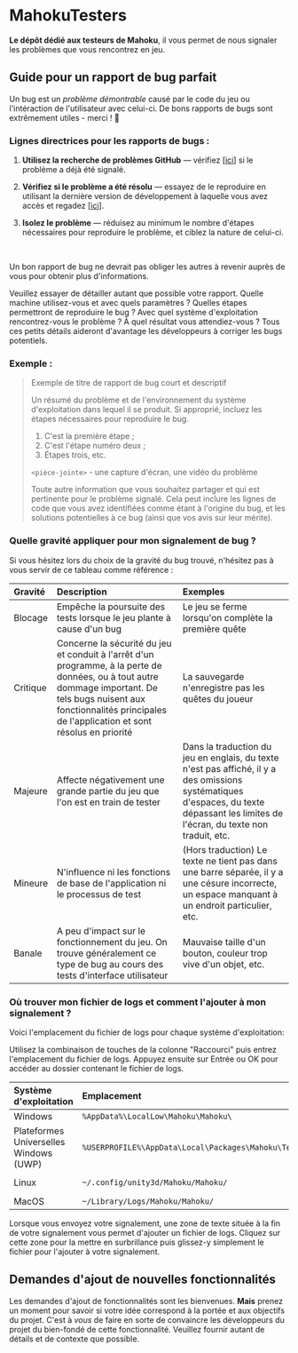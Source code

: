# MahokuTesters

**Le dépôt dédié aux testeurs de Mahoku**, il vous permet de nous signaler les problèmes que vous rencontrez en jeu.

## Guide pour un rapport de bug parfait

Un bug est un _problème démontrable_ causé par le code du jeu ou l'intéraction de l'utilisateur avec celui-ci.
De bons rapports de bugs sont extrêmement utiles - merci ! 🙏

### Lignes directrices pour les rapports de bugs :

1. **Utilisez la recherche de problèmes GitHub** &mdash; vérifiez \[[ici](https://github.com/Nyfos/MahokuTesters/issues?q=is:issue 'Liste des issues')\] si le problème a déjà été
    signalé.

2. **Vérifiez si le problème a été résolu** &mdash; essayez de le reproduire en utilisant la dernière version de développement à laquelle vous avez accès et regadez \[[ici](https://github.com/Nyfos/MahokuTesters/issues?q=is:open+label:"Statut:%20à%20tester","Statut:%20résolu" 'Liste des issues - à tester & résolus')\].

3. **Isolez le problème** &mdash; réduisez au minimum le nombre d'étapes nécessaires pour reproduire le problème, et ciblez la nature de celui-ci.

<br/>

Un bon rapport de bug ne devrait pas obliger les autres à revenir auprès de vous pour obtenir plus d'informations.

Veuillez essayer de détailler autant que possible votre rapport. Quelle machine utilisez-vous et avec quels paramètres ?
Quelles étapes permettront de reproduire le bug ?
Avec quel système d'exploitation rencontrez-vous le problème ?
À quel résultat vous attendiez-vous ?
Tous ces petits détails aideront d'avantage les développeurs à corriger les bugs potentiels.

### Exemple :

> Exemple de titre de rapport de bug court et descriptif
>
> Un résumé du problème et de l'environnement du système d'exploitation dans lequel il se produit.
> Si approprié, incluez les étapes nécessaires pour reproduire le bug.
>
> 1. C'est la première étape ;
> 2. C'est l'étape numéro deux ;
> 3. Étapes trois, etc.
>
> `<pièce-jointe>` - une capture d'écran, une vidéo du problème
>
> Toute autre information que vous souhaitez partager et qui est pertinente pour le problème
> signalé. Cela peut inclure les lignes de code que vous avez identifiées comme étant
> à l'origine du bug, et les solutions potentielles à ce bug (ainsi que vos avis sur leur
> mérite).

### Quelle gravité appliquer pour mon signalement de bug ?

Si vous hésitez lors du choix de la gravité du bug trouvé, n'hésitez pas à vous servir de ce tableau comme référence :

| Gravité | Description | Exemples |
| :--- | :--- | :--- |
| Blocage | Empêche la poursuite des tests lorsque le jeu plante à cause d'un bug | Le jeu se ferme lorsqu'on complète la première quête |
| Critique | Concerne la sécurité du jeu et conduit à l'arrêt d'un programme, à la perte de données, ou à tout autre dommage important. De tels bugs nuisent aux fonctionnalités principales de l'application et sont résolus en priorité | La sauvegarde n'enregistre pas les quêtes du joueur |
| Majeure | Affecte négativement une grande partie du jeu que l'on est en train de tester | Dans la traduction du jeu en englais, du texte n'est pas affiché, il y a des omissions systématiques d'espaces, du texte dépassant les limites de l'écran, du texte non traduit, etc. |
| Mineure | N'influence ni les fonctions de base de l'application ni le processus de test | (Hors traduction) Le texte ne tient pas dans une barre séparée, il y a une césure incorrecte, un espace manquant à un endroit particulier, etc. |
| Banale | A peu d'impact sur le fonctionnement du jeu. On trouve généralement ce type de bug au cours des tests d'interface utilisateur | Mauvaise taille d'un bouton, couleur trop vive d'un objet, etc. |

### Où trouver mon fichier de logs et comment l'ajouter à mon signalement ?

Voici l'emplacement du fichier de logs pour chaque système d'exploitation:

Utilisez la combinaison de touches de la colonne "Raccourci" puis entrez l'emplacement du fichier de logs. Appuyez ensuite sur Entrée ou OK pour accéder au dossier contenant le fichier de logs.

| Système d'exploitation | Emplacement | Nom du fichier | Raccourci |
| :--- | :--- | :--- | :--- |
| Windows | `%AppData%\LocalLow\Mahoku\Mahoku\` | `Player.log` | <kbd>⊞ Win</kbd> + <kbd>R</kbd> |
| Plateformes Universelles Windows (UWP) | `%USERPROFILE%\AppData\Local\Packages\Mahoku\TempState\` | `UnityPlayer.log` | <kbd>⊞ Win</kbd> + <kbd>R</kbd> |
| Linux | `~/.config/unity3d/Mahoku/Mahoku/` | `Player.log` | <kbd>Ctrl</kbd> + <kbd>F10</kbd> <kbd>E</kbd> |
| MacOS | `~/Library/Logs/Mahoku/Mahoku/` | `Player.log` | - |

Lorsque vous envoyez votre signalement, une zone de texte située à la fin de votre signalement vous permet d'ajouter un fichier de logs.
Cliquez sur cette zone pour la mettre en surbrillance puis glissez-y simplement le fichier pour l'ajouter à votre signalement.

## Demandes d'ajout de nouvelles fonctionnalités

Les demandes d'ajout de fonctionnalités sont les bienvenues.
**Mais** prenez un moment pour savoir si votre idée correspond à la portée et aux objectifs du projet.
C'est à *vous* de faire en sorte de convaincre les développeurs du projet du bien-fondé de cette fonctionnalité.
Veuillez fournir autant de détails et de contexte que possible.
